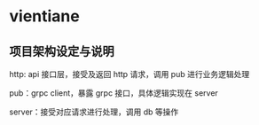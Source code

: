 # vientiane

## 项目架构设定与说明

http: api 接口层，接受及返回 http 请求，调用 pub 进行业务逻辑处理

pub：grpc client，暴露 grpc 接口，具体逻辑实现在 server

server：接受对应请求进行处理，调用 db 等操作

## 
